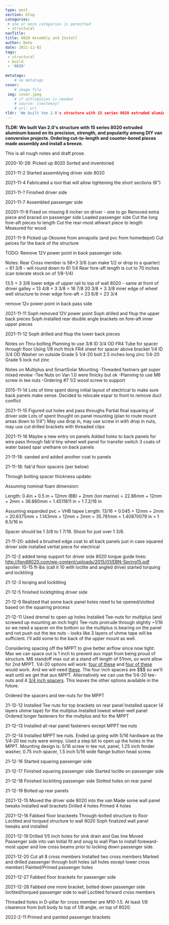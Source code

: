 ```yaml
---
type: post
section: blog
categories: 
 # one or more categories is permitted
 - structural
navTitle: 
title: 8020 Assembly and Install
author: Nate
date: 2021-11-02
tags:
 - structural
 - build
 - '8020'
 
metatags:
	# no metatags
cover: 
	# image file
 img: cover.jpeg
	# if attribution is needed
	# source: [vecteezy]
	# url: url
tldr: 'We built Van 2.0's structure with 15 series 8020 extruded aluminum based on its precision, strength, and popularity among DIY van conversion projects. Ordering cut-to-length and counter-bored pieces made assembly and install a breeze.'
---
```


**TLDR: We built Van 2.0's structure with 15 series 8020 extruded aluminum based on its precision, strength, and popularity among DIY van conversion projects. Ordering cut-to-length and counter-bored pieces made assembly and install a breeze.**

This is all rough notes and draft prose.

2020-10-28:
Picked up 8020
Sorted and inventoried

2021-11-2
Started assemblying driver side 8020

2021-11-4
Fabricated a tool that will allow tightening the short sections (6")

2021-11-?
Finished driver side

2021-11-7
Assembled passenger side

20201-11-8
Fixed on missing 6 incher on driver - one to go
Removed extra piece and braced on passenger side
Loaded passenger side
Cut the long fore-aft pieces to length
Cut the rear-most athwart piece to length
Measured for wood.

2021-11-9
Picked up Okoume from annapolis (and pvc from homedepot)
Cut peices for the back of the structure

TODO: Remove 12V power point in back passenger side.

Notes:
Rear Cross member is 58+3 3/8 (can make 1/2 or drop to a quarter) = 61 3/8 - will round down to 61 1/4
Rear fore-aft length is cut to 70 inches (can tolerate stock on of 1/8-1/4)

13.5 + 3 3/8 lower edge of upper rail to top of wall 8020 - same at front of driver galley = 13 4/8 + 3 3/8 = 16 7/8 
20 3/8 + 3 3/8 inner edge of wheel well structure to inner edge fore-aft = 23 6/8 = 23 3/4

remove 12v power point in back pass side

2021-11-11
Soph removed 12V power point
Soph drilled and fitup the upper back pieces
Soph installed rear double angle brackets on fore-aft inner upper pieces

2021-11-12
Soph drilled and fitup the lower back pieces

Notes on Thru-bolting
Planning to use 3/8 ID 3/4 OD FR4 Tube for spacer through floor
Using 1/8 inch thick FR4 sheet for spacer above bracket
1/4 ID 3/4 OD Washer on outside
Grade 5 1/4-20 bolt 2.5 inches long zinc
1/4-20 Grade 5 lock nut zinc

Notes on Multiplus and SmartSolar Mounting
-Threaded fastners get super mixed review
-Tee Nuts on Van 1.0 were finicky but ok
-Planning to use M6 screw in tee nuts
-Ordering #7 1/2 wood screw to support

2015-11-14
Lots of time spent doing initial layout of electrical to make sure back panels make sense.
Decided to relocate espar to front to remove duct conflict

2021-11-15
Figured out holes and pass throughs
Partial final squaring of driver side
Lots of spent thought on panel mounting (plan to route mount areas down to 1/4")
May use drop in, may use screw in with drop in nuts, may use cut drilled brackets with threaded clips

2021-11-16
Maybe a new entry on panels
Added holes to back panels for wire pass through
fab'd tiny wheel well panel for transfer switch
3 coats of water based spar urethane on back panels

21-11-18:
sanded and added another coat to panels

21-11-18:
fab'd floor spacers (per below)

Through bolting spacer thickness update:

Assuming nominal foam dimension:

Length: 0.4in + 0.5 in + 12mm (BB) + 2mm (lon marine) = 22.86mm + 12mm + 2mm = 36.860mm = 1.4511811 in = 1 7.2/16 in

Assuming expanded pvc + VHB tapee
Length: 13/16 + 0.045 + 12mm + 2mm = 20.6375mm + 1.143mm + 12mm + 2mm = 35.781mm = 1.40870079 in = 1 6.5/16 in

Spacer should be 1 3/8 to 1 7/16.  Shoot for just over 1 3/8.

21-11-20:
added a brushed edge coat to all back panels just in case
squared driver side
installed vertial piece for electrical

21-12-2
added temp support for driver side
8020 torque guide lines:
http://fandl8020.com/wp-content/uploads/2015/01/EBN-Spring15.pdf
spoiler: 10-15 ft-lbs (call it 10 with loctite and angled drive)
started torquing and locktiting

21-12-3
torqing and locktiting

21-12-5
finished locktighting driver side

21-12-9
Realized that some back panel holes need to be opened/slotted based on the squaring process

21-12-11
Used dremel to open up holes
Installed Tee-nuts for multiplus (and screwed up mounting an inch high)
Tee-nuts protrude through slightly ~1/16 so we need a spacer on the bottom so the multiplus is bearing on the panel and not push out the tee nuts - looks like 3 layers of uhmw tape will be sufficient.  I'll add some to the back of the upper mount as well.

Considering spacing off the MPPT to give better airflow since now tight:
  Max we can space out is 1 inch to prevent aux mppt from being proud of structure.  M6 standoff max out at a stand off length of 51mm, so wont allow for 2nd MPPT.  1/4-20 options will work: [four of these](https://www.mcmaster.com/93620A194/) and [four of these](https://www.mcmaster.com/93620A035/) would work.  And we will need [these](https://www.mcmaster.com/90611A113/).  The four inch spacers are $$$ so we'll wait until we get that aux MPPT.  Alternatively we can use the 1/4-20 tee-nuts and 4 [3/4 inch spacers](https://www.mcmaster.com/92415A867/).  This leaves the other options available in the future. 

Ordered the spacers and tee-nuts for the MPPT

21-12-12
Installed Tee nuts for top brackets on rear panel
Installed spacer (4 layers uhmw tape) for the multplus
Installed lowest wheel-well panel
Ordered longer fasteners for the multplus and for the MPPT

21-12-13
Installed all rear panel fasteners except MPPT tee nuts

21-12-14
Installed MPPT tee nuts.  Ended up going with 5/16 hardware as the 1/4-20 tee nuts were wimpy.  Used a step bit to open up the holes in the MPPT.  Mounting design is: 5/16 screw in tee nut, panel, 1.25 inch fender washer, 0.75 inch spacer, 1.5 inch 5/16 wide flange button head screw.

21-12-16
Started squaring passenger side

21-12-17
Finished squaring passenger side
Started loctite on passenger side

21-12-18
Finished locktiting passenger side
Slotted holes on rear panel

21-12-19
Bolted up rear panels

2021-12-15
Moved the driver side 8020 into the van
Made some wall panel tweaks
Installed wall brackets
Drilled 4 holes
Primed 4 holes

2021-12-16
Fabbed floor brackeets
Through-bolted structure to floor
Loctited and torqued structure to wall 8020
Soph finalized wall panel tweaks and installed

2021-12-19
Drilled 1/5 inch holes for sink drain and Gas line
Moved Passenger side into van
Initial fit and snug to wall
Plan to install foreward-most upper and low cross beams prior to locking down passenger side.

2021-12-20
Cut all 8 cross members
Installed two cross members
Marked and drilled passenger through bolt holes (all holes except lower cross member)
Painted/Primed passenger holes


2021-12-27
Fabbed floor brackets for passenger side

2021-12-28
Fabbed one more bracket, bolted down passenger side
loctited/torqued passenger side to wall
Loctited forward cross members


Threaded holes in D-pillar for cross member are M10-1.5.  At least 1/8 clearence from bolt body to top of 1/8 angle, on top of 8020.

2022-2-11
Primed and painted passenger brackets